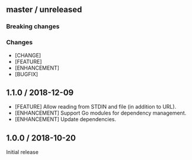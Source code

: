 ## master / unreleased

### **Breaking changes**

### Changes

* [CHANGE]
* [FEATURE]
* [ENHANCEMENT]
* [BUGFIX]

## 1.1.0 / 2018-12-09

* [FEATURE] Allow reading from STDIN and file (in addition to URL).
* [ENHANCEMENT] Support Go modules for dependency management.
* [ENHANCEMENT] Update dependencies.

## 1.0.0 / 2018-10-20

Initial release
